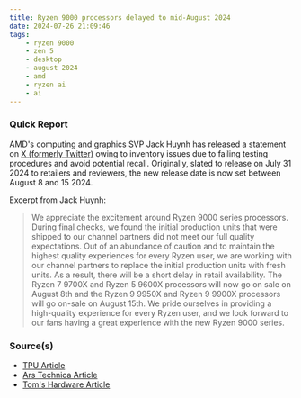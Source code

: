 ```yaml
---
title: Ryzen 9000 processors delayed to mid-August 2024
date: 2024-07-26 21:09:46
tags:
    - ryzen 9000
    - zen 5
    - desktop
    - august 2024
    - amd
    - ryzen ai
    - ai
---
```


### Quick Report

AMD\'s computing and graphics SVP Jack Huynh has released a statement on [X (formerly Twitter)][def] owing to inventory issues due to failing testing procedures and avoid potential recall. Originally, slated to release on July 31 2024 to retailers and reviewers, the new release date is now set between August 8 and 15 2024.<!-- more -->

Excerpt from Jack Huynh:
> We appreciate the excitement around Ryzen 9000 series processors. During final checks, we found the initial production units that were shipped to our channel partners did not meet our full quality expectations. Out of an abundance of caution and to maintain the highest quality experiences for every Ryzen user, we are working with our channel partners to replace the initial production units with fresh units. As a result, there will be a short delay in retail availability. The Ryzen 7 9700X and Ryzen 5 9600X processors will now go on sale on August 8th and the Ryzen 9 9950X and Ryzen 9 9900X processors will go on-sale on August 15th. We pride ourselves in providing a high-quality experience for every Ryzen user, and we look forward to our fans having a great experience with the new Ryzen 9000 series.

### Source(s)

- [TPU Article][def2]
- [Ars Technica Article][def3]
- [Tom's Hardware Article][def4]

[def]: https://x.com/JackMHuynh/status/1816210711254639031
[def2]: https://www.techpowerup.com/324887/amd-delays-launch-of-ryzen-9000-series-processors
[def3]: https://arstechnica.com/gadgets/2024/07/quality-issue-pushes-amds-ryzen-9000-cpu-launch-from-july-to-august/
[def4]: https://www.tomshardware.com/pc-components/cpus/amd-delays-its-ryzen-9000-launch-due-to-unspecified-quality-issue-new-launch-in-august-chipmaker-pulls-back-all-units-shipped-globally-for-quality-checks
